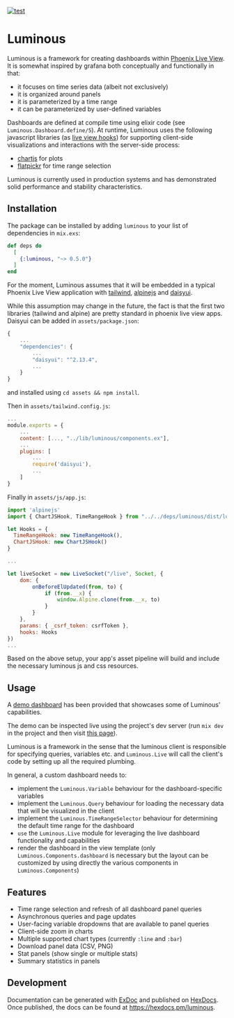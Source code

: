 [![test](https://github.com/elinverd/luminous/actions/workflows/test.yml/badge.svg?branch=main)](https://github.com/elinverd/luminous/actions/workflows/test.yml)

# Luminous

Luminous is a framework for creating dashboards within [Phoenix Live
View](https://www.phoenixframework.org/). It is somewhat inspired by
grafana both conceptually and functionally in that:

- it focuses on time series data (albeit not exclusively)
- it is organized around panels
- it is parameterized by a time range
- it can be parameterized by user-defined variables

Dashboards are defined at compile time using elixir code (see
`Luminous.Dashboard.define/5`). At runtime, Luminous uses the
following javascript libraries (as [live view
hooks](https://hexdocs.pm/phoenix_live_view/js-interop.html#client-hooks-via-phx-hook))
for supporting client-side visualizations and interactions with the
server-side process:

- [chartjs](https://www.chartjs.org/) for plots
- [flatpickr](https://flatpickr.js.org/) for time range selection

Luminous is currently used in production systems and has demonstrated
solid performance and stability characteristics.

## Installation

The package can be installed by adding `luminous` to your list of
dependencies in `mix.exs`:

```elixir
def deps do
  [
    {:luminous, "~> 0.5.0"}
  ]
end
```

For the moment, Luminous assumes that it will be embedded in a typical
Phoenix Live View application with
[tailwind](https://tailwindcss.com/),
[alpinejs](https://alpinejs.dev/) and
[daisyui](https://daisyui.com/).

While this assumption may change in the future, the fact is that the
first two libraries (tailwind and alpine) are pretty standard in
phoenix live view apps. Daisyui can be added in `assets/package.json`:

```javascript
{
    ...
    "dependencies": {
        ...
        "daisyui": "^2.13.4",
        ...
    }
}
```

and installed using `cd assets && npm install`.

Then in `assets/tailwind.config.js`:

```javascript
...
module.exports = {
    ...
    content: [..., "../lib/luminous/components.ex"],
    ...
    plugins: [
        ...
        require('daisyui'),
        ...
    ]
}
```

Finally in `assets/js/app.js`:

```javascript
import 'alpinejs'
import { ChartJSHook, TimeRangeHook } from "../../deps/luminous/dist/luminous"

let Hooks = {
  TimeRangeHook: new TimeRangeHook(),
  ChartJSHook: new ChartJSHook()
}

...

let liveSocket = new LiveSocket("/live", Socket, {
    dom: {
        onBeforeElUpdated(from, to) {
            if (from.__x) {
                window.Alpine.clone(from.__x, to)
            }
        }
    },
    params: { _csrf_token: csrfToken },
    hooks: Hooks
})
...
```

Based on the above setup, your app's asset pipeline will build and
include the necessary luminous js and css resources.

## Usage

A [demo dashboard](dev/demo_dashboard_live.ex) has been provided that
showcases some of Luminous' capabilities.

The demo can be inspected live using the project's dev server (run
`mix dev` in the project and then visit [this
page](http://localhost:5000/demo)).

Luminous is a framework in the sense that the luminous client is
responsible for specifying queries, variables etc. and `Luminous.Live`
will call the client's code by setting up all the required plumbing.

In general, a custom dashboard needs to:

- implement the `Luminous.Variable` behaviour for the
  dashboard-specific variables
- implement the `Luminous.Query` behaviour for loading the necessary
  data that will be visualized in the client
- implement the `Luminous.TimeRangeSelector` behaviour for determining
  the default time range for the dashboard
- `use` the `Luminous.Live` module for leveraging the live dashboard
  functionality and capabilities
- render the dashboard in the view template (only
  `Luminous.Components.dashboard` is necessary but the layout can be
  customized by using directly the various components in
  `Luminous.Components`)

## Features

- Time range selection and refresh of all dashboard panel queries
- Asynchronous queries and page updates
- User-facing variable dropdowns that are available to panel queries
- Client-side zoom in charts
- Multiple supported chart types (currently `:line` and `:bar`)
- Download panel data (CSV, PNG)
- Stat panels (show single or multiple stats)
- Summary statistics in panels

## Development

Documentation can be generated with
[ExDoc](https://github.com/elixir-lang/ex_doc) and published on
[HexDocs](https://hexdocs.pm). Once published, the docs can be found
at <https://hexdocs.pm/luminous>.
